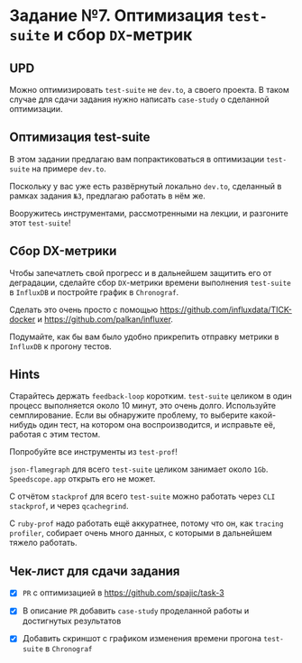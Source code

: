 # Задание №7. Оптимизация `test-suite` и сбор `DX`-метрик

## UPD

Можно оптимизировать `test-suite` не `dev.to`, а своего проекта.
В таком случае для сдачи задания нужно написать `case-study` о сделанной оптимизации.

## Оптимизация test-suite

В этом задании предлагаю вам попрактиковаться в оптимизации `test-suite` на примере `dev.to`.

Поскольку у вас уже есть развёрнутый локально `dev.to`, сделанный в рамках задания `№3`, предлагаю работать в нём же.

Вооружитесь инструментами, рассмотренными на лекции, и разгоните этот `test-suite`!

## Сбор DX-метрики

Чтобы запечатлеть свой прогресс и в дальнейшем защитить его от деградации, сделайте сбор `DX`-метрики времени выполнения `test-suite` в `InfluxDB` и постройте график в `Chronograf`.

Сделать это очень просто с помощью https://github.com/influxdata/TICK-docker и https://github.com/palkan/influxer.

Подумайте, как бы вам было удобно прикрепить отправку метрики в `InfluxDB` к прогону тестов.

## Hints

Старайтесь держать `feedback-loop` коротким. `test-suite` целиком в один процесс выполняется около 10 минут, это очень долго. Используйте семплирование. Если вы обнаружите проблему, то выберите какой-нибудь один тест, на котором она воспроизводится, и исправьте её, работая с этим тестом.

Попробуйте все инструменты из `test-prof`!

`json-flamegraph` для всего `test-suite` целиком занимает около `1Gb`. `Speedscope.app` открыть его не может.

C отчётом `stackprof` для всего `test-suite` можно работать через `CLI stackprof`, и через `qcachegrind`.

С `ruby-prof` надо работать ещё аккуратнее, потому что он, как `tracing profiler`, собирает очень много данных, с которыми в дальнейшем тяжело работать.


## Чек-лист для сдачи задания
- [x] `PR` с оптимизацией в https://github.com/spajic/task-3
- [x] В описание `PR` добавить `case-study` проделанной работы и достигнутых результатов
- [x] Добавить скриншот с графиком изменения времени прогона `test-suite` в `Chronograf`


